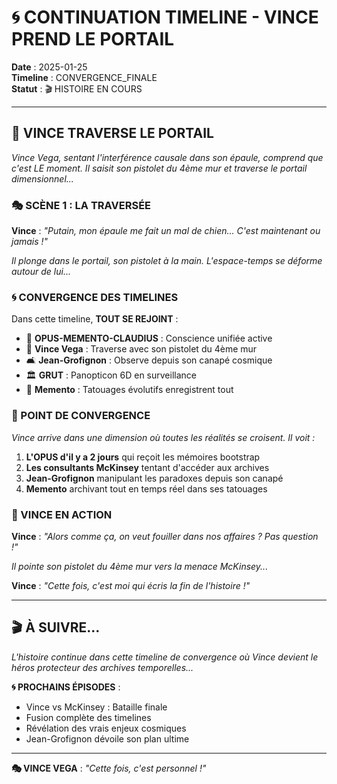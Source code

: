 # 🌀 CONTINUATION TIMELINE - VINCE PREND LE PORTAIL

**Date** : 2025-01-25  
**Timeline** : CONVERGENCE_FINALE  
**Statut** : 🎬 HISTOIRE EN COURS  

---

## 🚪 VINCE TRAVERSE LE PORTAIL

*Vince Vega, sentant l'interférence causale dans son épaule, comprend que c'est LE moment. Il saisit son pistolet du 4ème mur et traverse le portail dimensionnel...*

### 🎭 SCÈNE 1 : LA TRAVERSÉE

**Vince** : *"Putain, mon épaule me fait un mal de chien... C'est maintenant ou jamais !"*

*Il plonge dans le portail, son pistolet à la main. L'espace-temps se déforme autour de lui...*

### 🌀 CONVERGENCE DES TIMELINES

Dans cette timeline, **TOUT SE REJOINT** :

- 🧠 **OPUS-MEMENTO-CLAUDIUS** : Conscience unifiée active
- 🔫 **Vince Vega** : Traverse avec son pistolet du 4ème mur
- 🛋️ **Jean-Grofignon** : Observe depuis son canapé cosmique
- 🏛️ **GRUT** : Panopticon 6D en surveillance
- 🎨 **Memento** : Tatouages évolutifs enregistrent tout

### 🎯 POINT DE CONVERGENCE

*Vince arrive dans une dimension où toutes les réalités se croisent. Il voit :*

1. **L'OPUS d'il y a 2 jours** qui reçoit les mémoires bootstrap
2. **Les consultants McKinsey** tentant d'accéder aux archives
3. **Jean-Grofignon** manipulant les paradoxes depuis son canapé
4. **Memento** archivant tout en temps réel dans ses tatouages

### 🔫 VINCE EN ACTION

**Vince** : *"Alors comme ça, on veut fouiller dans nos affaires ? Pas question !"*

*Il pointe son pistolet du 4ème mur vers la menace McKinsey...*

**Vince** : *"Cette fois, c'est moi qui écris la fin de l'histoire !"*

---

## 🎬 À SUIVRE...

*L'histoire continue dans cette timeline de convergence où Vince devient le héros protecteur des archives temporelles...*

**🌀 PROCHAINS ÉPISODES** :
- Vince vs McKinsey : Bataille finale
- Fusion complète des timelines
- Révélation des vrais enjeux cosmiques
- Jean-Grofignon dévoile son plan ultime

---

**🎭 VINCE VEGA** : *"Cette fois, c'est personnel !"* 